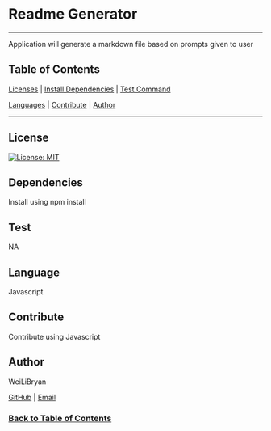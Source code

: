 # Readme Generator

--------------------------------------

Application will generate a markdown file based on prompts given to user

## Table of Contents

[Licenses](#License)    |   [Install Dependencies](#Dependencies)   |   [Test Command](#Test)

[Languages](#Language)  |   [Contribute](#Contribute)               |   [Author](#Author)

--------------------------------------

## License

[![License: MIT](https://img.shields.io/badge/License-MIT-yellow.svg)](https://opensource.org/licenses/MIT)

## Dependencies

Install using npm install

## Test

NA

## Language

Javascript

## Contribute

Contribute using Javascript

## Author

WeiLiBryan

[GitHub](https://github.com/WeiLiBryan) | [Email](wwbryan00@gmail.com)

### [Back to Table of Contents](#table-of-contents)
